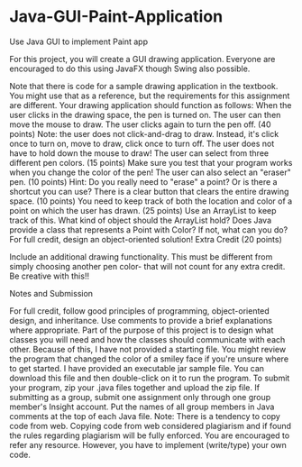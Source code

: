 # Java-GUI-Paint-Application
Use Java GUI to implement Paint app

For this project, you will create a GUI drawing application. Everyone are encouraged to do this using JavaFX though Swing also possible.

Note that there is code for a sample drawing application in the textbook. You might use that as a reference, but the requirements for this assignment are different. Your drawing application should function as follows: When the user clicks in the drawing space, the pen is turned on. The user can then move the mouse to draw. The user clicks again to turn the pen off. (40 points) Note: the user does not click-and-drag to draw. Instead, it's click once to turn on, move to draw, click once to turn off. The user does not have to hold down the mouse to draw! The user can select from three different pen colors. (15 points) Make sure you test that your program works when you change the color of the pen! The user can also select an "eraser" pen. (10 points) Hint: Do you really need to "erase" a point? Or is there a shortcut you can use? There is a clear button that clears the entire drawing space. (10 points) You need to keep track of both the location and color of a point on which the user has drawn. (25 points) Use an ArrayList to keep track of this. What kind of object should the ArrayList hold? Does Java provide a class that represents a Point with Color? If not, what can you do? For full credit, design an object-oriented solution! Extra Credit (20 points)

Include an additional drawing functionality. This must be different from simply choosing another pen color- that will not count for any extra credit. Be creative with this!!

Notes and Submission

For full credit, follow good principles of programming, object-oriented design, and inheritance. Use comments to provide a brief explanations where appropriate. Part of the purpose of this project is to design what classes you will need and how the classes should communicate with each other. Because of this, I have not provided a starting file. You might review the program that changed the color of a smiley face if you're unsure where to get started. I have provided an executable jar sample file. You can download this file and then double-click on it to run the program. To submit your program, zip your .java files together and upload the zip file. If submitting as a group, submit one assignment only through one group member's Insight account. Put the names of all group members in Java comments at the top of each Java file. Note: There is a tendency to copy code from web. Copying code from web considered plagiarism and if found the rules regarding plagiarism will be fully enforced. You are encouraged to refer any resource. However, you have to implement (write/type) your own code.
